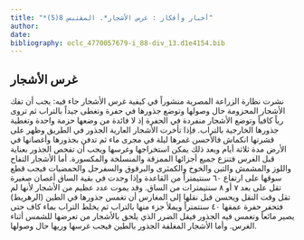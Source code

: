 ```yaml
---
title: "*أخبار وأفكار : غرس الأشجار*. المقتبس 8(5)"
author: 
date: 
bibliography: oclc_4770057679-i_88-div_13.d1e4154.bib
---
```




##  غرس الأشجار 


 نشرت نظارة الزراعة المصرية منشوراً في كيفية غرس الأشجار جاء فيه: يجب أن تفك الأشجار المحزومة حال وصولها وتوضع جذورها في حفرة وتغطى جيداً بالتراب ثم تروى رياً كافياً وتوضع الأشجار منفردة في الحفرة إذ لا فائدة من وضعها حزمة واحدة وتغطية جذورها الخارجية بالتراب. فإذا تأخرت الأشجار العارية الجذور في الطريق وظهر على قشرتها انكماش فالأحسن غمرها ليلة في مجرى ماء ثم تدفن بجذورها وأغصانها في الأرض مدة  ثلاثة  أيام وبعد ذلك يمكن استخراجها وغرسها ويجب أن تفحص الجذور بعناية قبل الغرس فتنزع جميع أجزائها الممزقة والمنسلخة والمكسورة.   أما الأشجار التفاح واللوز والمشمش والتين والخوخ والكمثرى والبرقوق والسفرجل والحمضيات فيجب قطع سوقها على ارتفاع  ٦٠  سنتيمتراً من القاعدة وإذا وجدت في بقية الساق أغصان صغيرة تقل على بعد  ٧  أو  ٨  سنتيمترات من الساق. وقد يموت عدد عظيم من الأشجار لأنها لم تقل وقت النقل ويحسن قبل نقلها إلى المغارس أن تغمس جذورها في الطين (الرهريط) فتحفر حفرة عمقها  ٤٠  سنتمتراً ويملأ جزء منها بالتراب ثم يخلط التراب بماء كاف حتى يصير مائعاً وتغمس فيه الجذور فيقل الضرر الذي يلحق بالأشجار من تعرضها للشمس أثناء الغرس. وأما الأشجار المغلفة الجذور بالطين فيجب غرسها وريها حال وصولها. 
